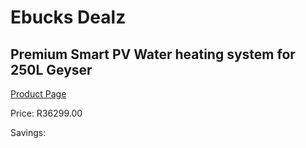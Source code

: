 
# Ebucks Dealz
## Premium Smart PV Water heating system for 250L Geyser
[Product Page](https://www.ebucks.com/web/shop/productSelected.do?prodId=1179801798&catId=1178920455)

Price: R36299.00

Savings: 


	